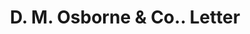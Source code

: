 ---
doi: 10.7916/D8CC2BTW
date_other: '1902'
date_other_textual: '1902'
form: correspondence
genre:
- Letters (correspondence)
name:
- D. M. Osborne & Co.
object_in_context_url: https://biggert.cul.columbia.edu/items/view/ave_biggert_01393
subject_hierarchical_geographic:
- Philadelphia, Pennsylvania, United States
subject_name:
- D. M. Osborne & Co.
title: D. M. Osborne & Co.. Letter
sort_title: D. M. Osborne & Co.. Letter
call_number: ave_biggert_01393
coordinates:
- 40.00944444444445,-75.13333333333334
pid: ave_biggert_01393
identifiers: ave_biggert_01393
thumbnail: https://derivativo-2.library.columbia.edu/iiif/2/ldpd:344767/full/!256,256/0/native.jpg
permalink: /biggert/ave_biggert_01393/
layout: iiif-image-page
---